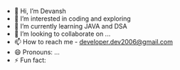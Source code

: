 - 👋 Hi, I’m Devansh
- 👀 I’m interested in coding and exploring
- 🌱 I’m currently learning JAVA and DSA
- 💞️ I’m looking to collaborate on ...
- 📫 How to reach me - developer.dev2006@gmail.com
- 😄 Pronouns: ...
- ⚡ Fun fact: 

<!---
Devansh-716/Devansh-716 is a ✨ special ✨ repository because its `README.md` (this file) appears on your GitHub profile.
You can click the Preview link to take a look at your changes.
--->
